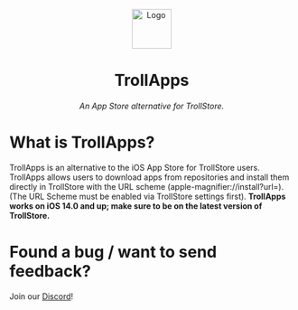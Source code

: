 <p align="center">
    <img src="assets/TrollApps-modified.png" alt="Logo" width="70" height="70"></img>
</p>

<h1 align="center">TrollApps</h1>
<h6 align="center">An App Store alternative for TrollStore.</h6>

# What is TrollApps?
TrollApps is an alternative to the iOS App Store for TrollStore users. TrollApps allows users to download apps from repositories and install them directly in TrollStore with the URL scheme (apple-magnifier://install?url=). (The URL Scheme must be enabled via TrollStore settings first). **TrollApps works on iOS 14.0 and up; make sure to be on the latest version of TrollStore.**

# Found a bug / want to send feedback? 
<p>Join our <a href="https://discord.gg/PrF6XqpGgX">Discord</a>!</p>


